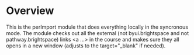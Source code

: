 # Overview

This is the perImport module that does everything locally in the syncronous mode.
The module checks out all the external (not byui.brightspace and not pathway.brightspace) links <a ...> 
in the course and makes sure they all opens in a new window (adjusts to the target="_blank" if needed).